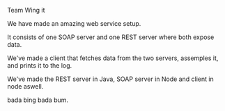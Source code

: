 Team Wing it

We have made an amazing web service setup.

It consists of one SOAP server and one REST server where both expose data.

We've made a client that fetches data from the two servers, assemples it, and prints it to the log.

We've made the REST server in Java, SOAP server in Node and client in node aswell.

bada bing bada bum.
